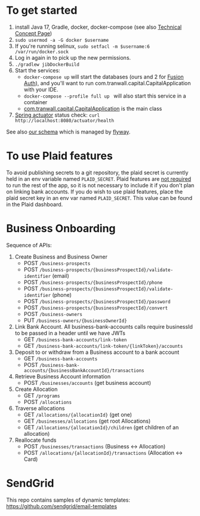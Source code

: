 # To get started

1. install Java 17, Gradle, docker, docker-compose
(see also [Technical Concept Page](https://tranwall.atlassian.net/wiki/spaces/CAP/pages/2031353861/Technical+Concept+Page))
2. `sudo usermod -a -G docker $username`
3. If you're running selinux,
`sudo setfacl -m $username:6 /var/run/docker.sock`
4. Log in again in to pick up the new permissions.
5. `./gradlew jibDockerBuild`
6. Start the services:
   - `docker-compose up` will start the databases (ours and 2 for [Fusion Auth](https://fusionauth.io)),
and you'll want to run com.tranwall.capital.CapitalApplication with your IDE.
   - `docker-compose --profile full up ` will also start this service in a container
   - [com.tranwall.capital.CapitalApplication](src/main/java/com/tranwall/capital/CapitalApplication.java) is the main class
7. [Spring actuator](https://docs.spring.io/spring-boot/docs/current/reference/htmlsingle/#actuator) status check: `curl http://localhost:8080/actuator/health`

See also [our schema](src/main/resources/db/migration/V1_0__Baseline.sql) which is managed by [flyway](https://flywaydb.org).

# To use Plaid features

To avoid publishing secrets to a git repository, the plaid secret is currently held in an env
variable named
`PLAID_SECRET`. Plaid features are <u>not required</u> to run the rest of the app, so it is not
necessary to include it if you don't plan on linking bank accounts. If you do wish to use plaid
features, place the plaid secret key in an env var named `PLAID_SECRET`. This value can be found in
the Plaid dashboard.

# Business Onboarding

Sequence of APIs:

1. Create Business and Business Owner
    - POST `/business-prospects`
    - POST `/business-prospects/{businessProspectId}/validate-identifier` (email)
    - POST `/business-prospects/{businessProspectId}/phone`
    - POST `/business-prospects/{businessProspectId}/validate-identifier` (phone)
    - POST `/business-prospects/{businessProspectId}/password`
    - POST `/business-prospects/{businessProspectId}/convert`
    - POST `/business-owners`
    - PUT `/business-owners/{businessOwnerId}`
3. Link Bank Account. All business-bank-accounts calls require businessId to be passed in a header
   until we have JWTs
    - GET `/business-bank-accounts/link-token`
    - GET `/business-bank-accounts/link-token/{linkToken}/accounts`
4. Deposit to or withdraw from a Business account to a bank account
    - GET `/business-bank-accounts`
    - POST `/business-bank-accounts/{businessBankAccountId}/transactions`
5. Retrieve Business Account information
   - POST `/businesses/accounts` (get business account)
6. Create Allocation
    - GET `/programs`
    - POST `/allocations`
7. Traverse allocations
    - GET `/allocations/{allocationId}` (get one)
    - GET `/businesses/allocations` (get root Allocations)
    - GET `/allocations/{allocationId}/children` (get children of an allocation)
8. Reallocate funds
    - POST `/businesses/transactions` (Business <-> Allocation)
    - POST `/allocations/{allocationId}/transactions` (Allocation <-> Card)

# SendGrid

This repo contains samples of dynamic templates: https://github.com/sendgrid/email-templates
